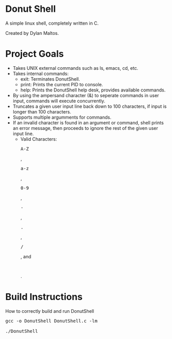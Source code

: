 # Donut Shell 

A simple linux shell, completely written in C.

Created by Dylan Maltos.

# Project Goals
* Takes UNIX external commands such as ls, emacs, cd, etc.
* Takes internal commands:
  - exit: Terminates DonutShell.
  - print: Prints the current PID to console.
  - help: Prints the DonutShell help desk, provides available commands.
* By using the ampersand character (&) to seperate commands in user input, commands will execute concurrently.
* Truncates a given user input line back down to 100 characters, if input is longer than 100 characters.
* Supports multiple argumments for commands.
* If an invalid character is found in an argument or command, shell prints an error message, then proceeds to ignore the rest of the given user input line.
  - Valid Characters: <pre>A-Z</pre>, <pre>a-z</pre>, <pre>0-9</pre>, <pre>-</pre>, <pre>.</pre>, <pre>/</pre>, and <pre>_</pre>.

# Build Instructions
How to correctly build and run DonutShell
<pre>
gcc -o DonutShell DonutShell.c -lm

./DonutShell
</pre>
